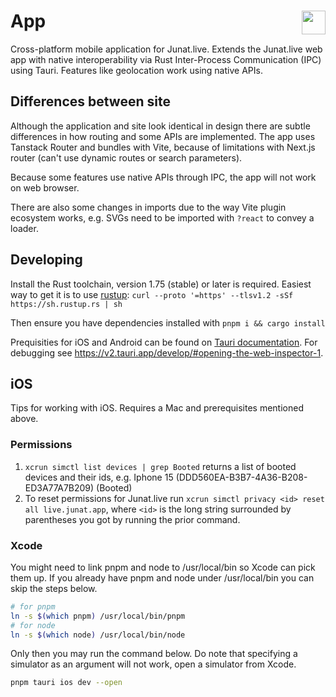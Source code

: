 <h1>App <img src="https://junat.live/maskable_icon.png" align="right" width="38px"></h1>

Cross-platform mobile application for Junat.live. Extends the Junat.live web app with native interoperability via Rust Inter-Process Communication (IPC) using Tauri. Features like geolocation work using native APIs.

## Differences between site

Although the application and site look identical in design there are subtle differences in how routing and some APIs are implemented. The app uses Tanstack Router and bundles with Vite, because of limitations with Next.js router (can't use dynamic routes or search parameters).

Because some features use native APIs through IPC, the app will not work on web browser.

There are also some changes in imports due to the way Vite plugin ecosystem works, e.g. SVGs need to be imported with `?react` to convey a loader.

## Developing

Install the Rust toolchain, version 1.75 (stable) or later is required. Easiest way to get it is to use [rustup](https://rustup.rs/): `curl --proto '=https' --tlsv1.2 -sSf https://sh.rustup.rs | sh`

Then ensure you have dependencies installed with `pnpm i && cargo install`

Prequisities for iOS and Android can be found on [Tauri documentation](https://v2.tauri.app/start/prerequisites/#configure-for-mobile-targets). For debugging see https://v2.tauri.app/develop/#opening-the-web-inspector-1.

## iOS

Tips for working with iOS. Requires a Mac and prerequisites mentioned above.

### Permissions

1. `xcrun simctl list devices | grep Booted` returns a list of booted devices and their ids, e.g. Iphone 15 (DDD560EA-B3B7-4A36-B208-ED3A77A7B209) (Booted)
2. To reset permissions for Junat.live run `xcrun simctl privacy <id> reset all live.junat.app`, where `<id>` is the long string surrounded by parentheses you got by running the prior command.

### Xcode

You might need to link pnpm and node to /usr/local/bin so Xcode can pick them up. If you already have pnpm and node under /usr/local/bin you can skip the steps below.

```sh
# for pnpm
ln -s $(which pnpm) /usr/local/bin/pnpm
# for node
ln -s $(which node) /usr/local/bin/node
```

Only then you may run the command below. Do note that specifying a simulator as an argument will not work, open a simulator from Xcode.

```sh
pnpm tauri ios dev --open
```
